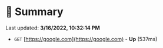 # 📖 Summary
Last updated: **3/16/2022, 10:32:14 PM**

- `GET` [https://google.com](https://google.com) - **Up** (537ms)
